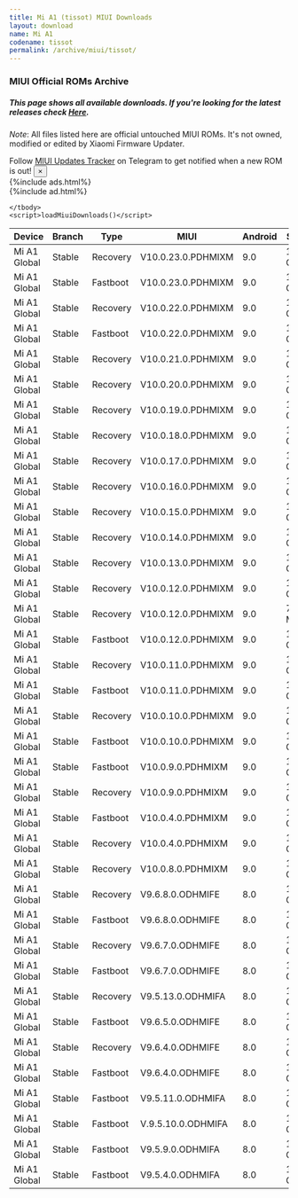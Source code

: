 ```yaml
---
title: Mi A1 (tissot) MIUI Downloads
layout: download
name: Mi A1
codename: tissot
permalink: /archive/miui/tissot/
---
```

### MIUI Official ROMs Archive
##### This page shows all available downloads. If you're looking for the latest releases check [Here](/miui/tissot/).
*Note*: All files listed here are official untouched MIUI ROMs. It's not owned, modified or edited by Xiaomi Firmware Updater.

<div class="alert alert-primary alert-dismissible fade show" role="alert">
    Follow <a href="https://t.me/MIUIUpdatesTracker" class="alert-link">MIUI Updates Tracker</a> on Telegram to get notified when a new ROM is out!
    <button type="button" class="close" data-dismiss="alert" aria-label="Close">
        <span aria-hidden="true">&times;</span>
    </button>
</div>
{%include ads.html%}
<div class="table-responsive-md" id="table-wrapper">
{%include ad.html%}
<table id="miui" class="display dt-responsive compact table table-striped table-hover table-sm">
    <thead class="thead-dark">
        <tr>
            <th data-ref="device">Device</th>
            <th data-ref="branch">Branch</th>
            <th data-ref="type">Type</th>
            <th data-ref="miui">MIUI</th>
            <th data-ref="android">Android</th>
            <th data-ref="size">Size</th>
            <th data-ref="size">Date</th>
            <th data-ref="link">Link</th>
        </tr>
    </thead>
    <tbody>
    <tr><td>Mi A1 Global</td><td>Stable</td><td>Recovery</td><td>V10.0.23.0.PDHMIXM</td><td>9.0</td><td>1.2 GB</td><td>2020-07-15</td><td><a href="/miui/tissot/stable/V10.0.23.0.PDHMIXM/">Download</a></td></tr>
<tr><td>Mi A1 Global</td><td>Stable</td><td>Fastboot</td><td>V10.0.23.0.PDHMIXM</td><td>9.0</td><td>1.7 GB</td><td>2020-07-07</td><td><a href="/miui/tissot/stable/V10.0.23.0.PDHMIXM/">Download</a></td></tr>
<tr><td>Mi A1 Global</td><td>Stable</td><td>Recovery</td><td>V10.0.22.0.PDHMIXM</td><td>9.0</td><td>1.2 GB</td><td>2020-06-26</td><td><a href="/miui/tissot/stable/V10.0.22.0.PDHMIXM/">Download</a></td></tr>
<tr><td>Mi A1 Global</td><td>Stable</td><td>Fastboot</td><td>V10.0.22.0.PDHMIXM</td><td>9.0</td><td>1.7 GB</td><td>2020-06-15</td><td><a href="/miui/tissot/stable/V10.0.22.0.PDHMIXM/">Download</a></td></tr>
<tr><td>Mi A1 Global</td><td>Stable</td><td>Recovery</td><td>V10.0.21.0.PDHMIXM</td><td>9.0</td><td>1.2 GB</td><td>2020-05-19</td><td><a href="/miui/tissot/stable/V10.0.21.0.PDHMIXM/">Download</a></td></tr>
<tr><td>Mi A1 Global</td><td>Stable</td><td>Recovery</td><td>V10.0.20.0.PDHMIXM</td><td>9.0</td><td>1.2 GB</td><td>2020-04-20</td><td><a href="/miui/tissot/stable/V10.0.20.0.PDHMIXM/">Download</a></td></tr>
<tr><td>Mi A1 Global</td><td>Stable</td><td>Recovery</td><td>V10.0.19.0.PDHMIXM</td><td>9.0</td><td>1.2 GB</td><td>2020-03-17</td><td><a href="/miui/tissot/stable/V10.0.19.0.PDHMIXM/">Download</a></td></tr>
<tr><td>Mi A1 Global</td><td>Stable</td><td>Recovery</td><td>V10.0.18.0.PDHMIXM</td><td>9.0</td><td>1.2 GB</td><td>2020-02-27</td><td><a href="/miui/tissot/stable/V10.0.18.0.PDHMIXM/">Download</a></td></tr>
<tr><td>Mi A1 Global</td><td>Stable</td><td>Recovery</td><td>V10.0.17.0.PDHMIXM</td><td>9.0</td><td>1.2 GB</td><td>2020-01-19</td><td><a href="/miui/tissot/stable/V10.0.17.0.PDHMIXM/">Download</a></td></tr>
<tr><td>Mi A1 Global</td><td>Stable</td><td>Recovery</td><td>V10.0.16.0.PDHMIXM</td><td>9.0</td><td>1.1 GB</td><td>2019-12-13</td><td><a href="/miui/tissot/stable/V10.0.16.0.PDHMIXM/">Download</a></td></tr>
<tr><td>Mi A1 Global</td><td>Stable</td><td>Recovery</td><td>V10.0.15.0.PDHMIXM</td><td>9.0</td><td>1.2 GB</td><td>2019-11-13</td><td><a href="/miui/tissot/stable/V10.0.15.0.PDHMIXM/">Download</a></td></tr>
<tr><td>Mi A1 Global</td><td>Stable</td><td>Recovery</td><td>V10.0.14.0.PDHMIXM</td><td>9.0</td><td>1.2 GB</td><td>2019-10-18</td><td><a href="/miui/tissot/stable/V10.0.14.0.PDHMIXM/">Download</a></td></tr>
<tr><td>Mi A1 Global</td><td>Stable</td><td>Recovery</td><td>V10.0.13.0.PDHMIXM</td><td>9.0</td><td>1.2 GB</td><td>2019-10-15</td><td><a href="/miui/tissot/stable/V10.0.13.0.PDHMIXM/">Download</a></td></tr>
<tr><td>Mi A1 Global</td><td>Stable</td><td>Recovery</td><td>V10.0.12.0.PDHMIXM</td><td>9.0</td><td>1.2 GB</td><td>2019-08-16</td><td><a href="/miui/tissot/stable/V10.0.12.0.PDHMIXM/">Download</a></td></tr>
<tr><td>Mi A1 Global</td><td>Stable</td><td>Recovery</td><td>V10.0.12.0.PDHMIXM</td><td>9.0</td><td>70.4 MB</td><td>2019-08-16</td><td><a href="/miui/tissot/stable/V10.0.12.0.PDHMIXM/">Download</a></td></tr>
<tr><td>Mi A1 Global</td><td>Stable</td><td>Fastboot</td><td>V10.0.12.0.PDHMIXM</td><td>9.0</td><td>1.7 GB</td><td>2019-08-12</td><td><a href="/miui/tissot/stable/V10.0.12.0.PDHMIXM/">Download</a></td></tr>
<tr><td>Mi A1 Global</td><td>Stable</td><td>Recovery</td><td>V10.0.11.0.PDHMIXM</td><td>9.0</td><td>1.2 GB</td><td>2019-07-17</td><td><a href="/miui/tissot/stable/V10.0.11.0.PDHMIXM/">Download</a></td></tr>
<tr><td>Mi A1 Global</td><td>Stable</td><td>Fastboot</td><td>V10.0.11.0.PDHMIXM</td><td>9.0</td><td>1.7 GB</td><td>2019-07-11</td><td><a href="/miui/tissot/stable/V10.0.11.0.PDHMIXM/">Download</a></td></tr>
<tr><td>Mi A1 Global</td><td>Stable</td><td>Recovery</td><td>V10.0.10.0.PDHMIXM</td><td>9.0</td><td>1.2 GB</td><td>2019-06-18</td><td><a href="/miui/tissot/stable/V10.0.10.0.PDHMIXM/">Download</a></td></tr>
<tr><td>Mi A1 Global</td><td>Stable</td><td>Fastboot</td><td>V10.0.10.0.PDHMIXM</td><td>9.0</td><td>1.7 GB</td><td>2019-06-13</td><td><a href="/miui/tissot/stable/V10.0.10.0.PDHMIXM/">Download</a></td></tr>
<tr><td>Mi A1 Global</td><td>Stable</td><td>Fastboot</td><td>V10.0.9.0.PDHMIXM</td><td>9.0</td><td>1.7 GB</td><td>2019-05-31</td><td><a href="/miui/tissot/stable/V10.0.9.0.PDHMIXM/">Download</a></td></tr>
<tr><td>Mi A1 Global</td><td>Stable</td><td>Recovery</td><td>V10.0.9.0.PDHMIXM</td><td>9.0</td><td>1.2 GB</td><td>2019-05-20</td><td><a href="/miui/tissot/stable/V10.0.9.0.PDHMIXM/">Download</a></td></tr>
<tr><td>Mi A1 Global</td><td>Stable</td><td>Fastboot</td><td>V10.0.4.0.PDHMIXM</td><td>9.0</td><td>1.6 GB</td><td>2019-05-04</td><td><a href="/miui/tissot/stable/V10.0.4.0.PDHMIXM/">Download</a></td></tr>
<tr><td>Mi A1 Global</td><td>Stable</td><td>Recovery</td><td>V10.0.4.0.PDHMIXM</td><td>9.0</td><td>1.1 GB</td><td>2019-01-09</td><td><a href="/miui/tissot/stable/V10.0.4.0.PDHMIXM/">Download</a></td></tr>
<tr><td>Mi A1 Global</td><td>Stable</td><td>Recovery</td><td>V10.0.8.0.PDHMIXM</td><td>9.0</td><td>1.2 GB</td><td>2019-04-26</td><td><a href="/miui/tissot/stable/V10.0.8.0.PDHMIXM/">Download</a></td></tr>
<tr><td>Mi A1 Global</td><td>Stable</td><td>Recovery</td><td>V9.6.8.0.ODHMIFE</td><td>8.0</td><td>1.1 GB</td><td>2018-11-08</td><td><a href="/miui/tissot/stable/V9.6.8.0.ODHMIFE/">Download</a></td></tr>
<tr><td>Mi A1 Global</td><td>Stable</td><td>Fastboot</td><td>V9.6.8.0.ODHMIFE</td><td>8.0</td><td>1.7 GB</td><td>2018-10-31</td><td><a href="/miui/tissot/stable/V9.6.8.0.ODHMIFE/">Download</a></td></tr>
<tr><td>Mi A1 Global</td><td>Stable</td><td>Recovery</td><td>V9.6.7.0.ODHMIFE</td><td>8.0</td><td>1.1 GB</td><td>2018-10-31</td><td><a href="/miui/tissot/stable/V9.6.7.0.ODHMIFE/">Download</a></td></tr>
<tr><td>Mi A1 Global</td><td>Stable</td><td>Fastboot</td><td>V9.6.7.0.ODHMIFE</td><td>8.0</td><td>1.7 GB</td><td>2018-10-15</td><td><a href="/miui/tissot/stable/V9.6.7.0.ODHMIFE/">Download</a></td></tr>
<tr><td>Mi A1 Global</td><td>Stable</td><td>Recovery</td><td>V9.5.13.0.ODHMIFA</td><td>8.0</td><td>1.2 GB</td><td>2018-09-04</td><td><a href="/miui/tissot/stable/V9.5.13.0.ODHMIFA/">Download</a></td></tr>
<tr><td>Mi A1 Global</td><td>Stable</td><td>Fastboot</td><td>V9.6.5.0.ODHMIFE</td><td>8.0</td><td>1.5 GB</td><td>2018-08-14</td><td><a href="/miui/tissot/stable/V9.6.5.0.ODHMIFE/">Download</a></td></tr>
<tr><td>Mi A1 Global</td><td>Stable</td><td>Recovery</td><td>V9.6.4.0.ODHMIFE</td><td>8.0</td><td>1.2 GB</td><td>2018-07-31</td><td><a href="/miui/tissot/stable/V9.6.4.0.ODHMIFE/">Download</a></td></tr>
<tr><td>Mi A1 Global</td><td>Stable</td><td>Fastboot</td><td>V9.6.4.0.ODHMIFE</td><td>8.0</td><td>1.6 GB</td><td>2018-07-12</td><td><a href="/miui/tissot/stable/V9.6.4.0.ODHMIFE/">Download</a></td></tr>
<tr><td>Mi A1 Global</td><td>Stable</td><td>Fastboot</td><td>V9.5.11.0.ODHMIFA</td><td>8.0</td><td>1.5 GB</td><td>2018-05-04</td><td><a href="/miui/tissot/stable/V9.5.11.0.ODHMIFA/">Download</a></td></tr>
<tr><td>Mi A1 Global</td><td>Stable</td><td>Fastboot</td><td>V.9.5.10.0.ODHMIFA</td><td>8.0</td><td>1.5 GB</td><td>2018-04-05</td><td><a href="/miui/tissot/stable/V.9.5.10.0.ODHMIFA/">Download</a></td></tr>
<tr><td>Mi A1 Global</td><td>Stable</td><td>Fastboot</td><td>V9.5.9.0.ODHMIFA</td><td>8.0</td><td>1.5 GB</td><td>2018-03-16</td><td><a href="/miui/tissot/stable/V9.5.9.0.ODHMIFA/">Download</a></td></tr>
<tr><td>Mi A1 Global</td><td>Stable</td><td>Fastboot</td><td>V9.5.4.0.ODHMIFA</td><td>8.0</td><td>1.5 GB</td><td>2018-02-26</td><td><a href="/miui/tissot/stable/V9.5.4.0.ODHMIFA/">Download</a></td></tr>

    </tbody>
    <script>loadMiuiDownloads()</script>
</table>
</div>

